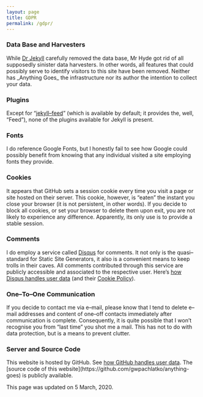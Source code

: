```yaml
---
layout: page
title: GDPR
permalink: /gdpr/
---
```

<h3>Data Base and Harvesters</h3>
While <a rel="external" title="Visit the software’s homepage" href="https://jekyllrb.com/">Dr Jekyll</a> carefully removed the data base, Mr Hyde got rid of all supposedly sinister data harvesters. In other words, all features that could possibly serve to identify visitors to this site have been removed. Neither has _Anything Goes_ the infrastructure nor its author the intention to collect your data.
<h3>Plugins</h3>
Except for “<a title="see source code on GitHub" href="https://github.com/jekyll/jekyll-feed">jekyll–feed</a>” (which is available by default; it provides the, well, “Feed”), none of the plugins available for Jekyll is present.
<h3>Fonts</h3>
I do reference Google Fonts, but I honestly fail to see how Google could possibly benefit from knowing that any individual visited a site employing fonts they provide.
<h3>Cookies</h3>
It appears that GitHub sets a session cookie every time you visit a page or site hosted on their server. This cookie, however, is “eaten” the instant you close your browser (it is not persistent, in other words). If you decide to block all cookies, or set your browser to delete them upon exit, you are not likely to experience any difference. Apparently, its only use is to provide a stable session.
<h3>Comments</h3>
I do employ a service called <a rel="external" title="Visit Disqus’ homepage" href="https://disqus.com/">Disqus</a> for comments. It not only is the quasi–standard for Static Site Generators, it also is a convenient means to keep trolls in their caves. All comments contributed through this service are publicly accessible and associated to the respective user. Here’s <a rel="external" title="link to Disqus’ Privacy Policy" href="https://help.disqus.com/en/articles/1717103-disqus-privacy-policy">how Disqus handles user data</a> (and their <a rel="external" title="link to Disqus’ Cookie Policy" href="https://disqus.com/data-sharing-settings/">Cookie Policy</a>).
<h3>One–To–One Communication</h3>
If you decide to contact me via e–mail, please know that I tend to delete e–mail addresses and content of one–off contacts immediately after communication is complete. Consequently, it is quite possible that I won’t recognise you from “last time” you shot me a mail. This has not to do with data protection, but is a means to prevent clutter.
<h3>Server and Source Code</h3>
This website is hosted by GitHub. See <a title="link to GitHub’s Privacy Statement" href="https://help.github.com/en/github/site-policy/github-privacy-statement">how GitHub handles user data</a>. The [source code of this website](https://github.com/gwpachlatko/anything-goes) is publicly available.

This page was updated on 5 March, 2020.
